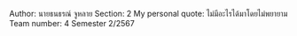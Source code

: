 Author: นายธนธรณ์ จูหลาย
Section: 2
My personal quote: ไม่มีอะไรได้มาโดยไม่พยายาม
Team number: 4
Semester 2/2567
